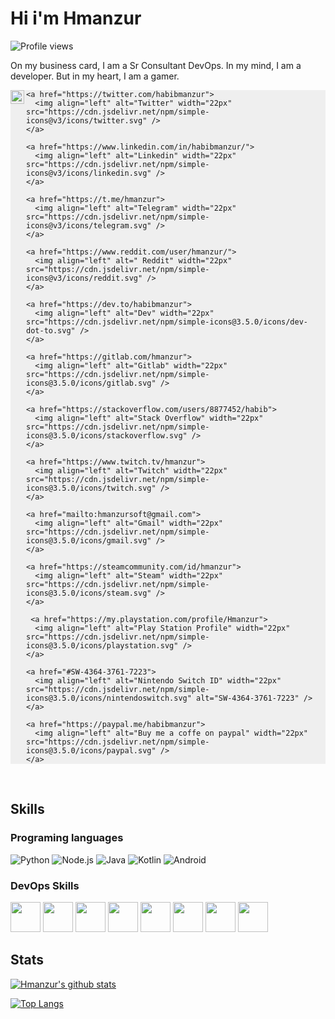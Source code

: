 # Hi i'm Hmanzur

![Profile views](https://gpvc.arturio.dev/hmanzur) 

On my business card, I am a Sr Consultant DevOps. In my mind, I am a developer. But in my heart, I am a gamer.

<div style="background:#efefef">
  <p>
    <a href="https://www.npmjs.com/~hmanzur">
      <img align="left" alt="NPM Profile" width="22px" src="https://cdn.jsdelivr.net/npm/simple-icons@v3/icons/npm.svg" />
    </a>

    <a href="https://twitter.com/habibmanzur">
      <img align="left" alt="Twitter" width="22px" src="https://cdn.jsdelivr.net/npm/simple-icons@v3/icons/twitter.svg" />
    </a>

    <a href="https://www.linkedin.com/in/habibmanzur/">
      <img align="left" alt="Linkedin" width="22px" src="https://cdn.jsdelivr.net/npm/simple-icons@v3/icons/linkedin.svg" />
    </a>

    <a href="https://t.me/hmanzur">
      <img align="left" alt="Telegram" width="22px" src="https://cdn.jsdelivr.net/npm/simple-icons@v3/icons/telegram.svg" />
    </a>

    <a href="https://www.reddit.com/user/hmanzur/">
      <img align="left" alt=" Reddit" width="22px" src="https://cdn.jsdelivr.net/npm/simple-icons@v3/icons/reddit.svg" />
    </a>

    <a href="https://dev.to/habibmanzur">
      <img align="left" alt="Dev" width="22px" src="https://cdn.jsdelivr.net/npm/simple-icons@3.5.0/icons/dev-dot-to.svg" />
    </a>

    <a href="https://gitlab.com/hmanzur">
      <img align="left" alt="Gitlab" width="22px" src="https://cdn.jsdelivr.net/npm/simple-icons@3.5.0/icons/gitlab.svg" />
    </a>

    <a href="https://stackoverflow.com/users/8877452/habib">
      <img align="left" alt="Stack Overflow" width="22px" src="https://cdn.jsdelivr.net/npm/simple-icons@3.5.0/icons/stackoverflow.svg" />
    </a>

    <a href="https://www.twitch.tv/hmanzur">
      <img align="left" alt="Twitch" width="22px" src="https://cdn.jsdelivr.net/npm/simple-icons@3.5.0/icons/twitch.svg" />
    </a>

    <a href="mailto:hmanzursoft@gmail.com">
      <img align="left" alt="Gmail" width="22px" src="https://cdn.jsdelivr.net/npm/simple-icons@3.5.0/icons/gmail.svg" />
    </a>

    <a href="https://steamcommunity.com/id/hmanzur">
      <img align="left" alt="Steam" width="22px" src="https://cdn.jsdelivr.net/npm/simple-icons@3.5.0/icons/steam.svg" />
    </a>

     <a href="https://my.playstation.com/profile/Hmanzur">
      <img align="left" alt="Play Station Profile" width="22px" src="https://cdn.jsdelivr.net/npm/simple-icons@3.5.0/icons/playstation.svg" />
    </a>

    <a href="#SW-4364-3761-7223">
      <img align="left" alt="Nintendo Switch ID" width="22px" src="https://cdn.jsdelivr.net/npm/simple-icons@3.5.0/icons/nintendoswitch.svg" alt="SW-4364-3761-7223" />
    </a>

    <a href="https://paypal.me/habibmanzur">
      <img align="left" alt="Buy me a coffe on paypal" width="22px" src="https://cdn.jsdelivr.net/npm/simple-icons@3.5.0/icons/paypal.svg" />
    </a>

  </p>
</div>

<br>

## Skills

### Programing languages

![Python](https://img.icons8.com/color/48/000000/python.svg)
![Node.js](https://img.icons8.com/color/48/000000/nodejs.svg)
![Java](https://img.icons8.com/color/48/000000/java-coffee-cup-logo.svg)
![Kotlin](https://img.icons8.com/color/48/000000/kotlin.svg)
![Android](https://img.icons8.com/color/48/000000/android-os.svg)

### DevOps Skills

<p>
  <img src="https://raw.githubusercontent.com/hmanzur/hmanzur/master/assets/aws.svg" height="48">
  <img src="https://raw.githubusercontent.com/hmanzur/hmanzur/master/assets/azure.svg" height="48">
  <img src="https://raw.githubusercontent.com/hmanzur/hmanzur/master/assets/docker.svg" height="48">
  <img src="https://raw.githubusercontent.com/hmanzur/hmanzur/master/assets/circle-ci.svg" height="48">
  <img src="https://raw.githubusercontent.com/hmanzur/hmanzur/master/assets/git.svg" height="48">
  <img src="https://raw.githubusercontent.com/hmanzur/hmanzur/master/assets/linux.svg" height="48">
  <img src="https://raw.githubusercontent.com/hmanzur/hmanzur/master/assets/yaml.svg" height="48">
  <img src="https://raw.githubusercontent.com/hmanzur/hmanzur/master/assets/terraform.svg" height="48">
</p>

## Stats

[![Hmanzur's github stats](https://github-readme-stats.vercel.app/api?username=hmanzur&show_icons=true&count_private=true)](https://github.com/hmanzur)

[![Top Langs](https://github-readme-stats.vercel.app/api/top-langs/?username=hmanzur&layout=compact&count_private=true)](https://github.com/hmanzur?tab=repositories)
